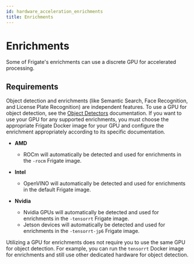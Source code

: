 ```yaml
---
id: hardware_acceleration_enrichments
title: Enrichments
---
```


# Enrichments

Some of Frigate's enrichments can use a discrete GPU for accelerated processing.

## Requirements

Object detection and enrichments (like Semantic Search, Face Recognition, and License Plate Recognition) are independent features. To use a GPU for object detection, see the [Object Detectors](/configuration/object_detectors.md) documentation. If you want to use your GPU for any supported enrichments, you must choose the appropriate Frigate Docker image for your GPU and configure the enrichment appropriately according to its specific documentation.

- **AMD**

  - ROCm will automatically be detected and used for enrichments in the `-rocm` Frigate image.

- **Intel**

  - OpenVINO will automatically be detected and used for enrichments in the default Frigate image.

- **Nvidia**
  - Nvidia GPUs will automatically be detected and used for enrichments in the `-tensorrt` Frigate image.
  - Jetson devices will automatically be detected and used for enrichments in the `-tensorrt-jp6` Frigate image.

Utilizing a GPU for enrichments does not require you to use the same GPU for object detection. For example, you can run the `tensorrt` Docker image for enrichments and still use other dedicated hardware for object detection.
